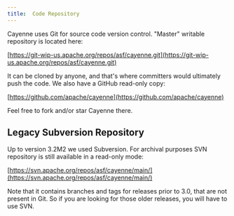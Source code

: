 ```yaml
---
title:  Code Repository
---
```


Cayenne uses Git for source code version control. "Master" writable repository is located here:

[https://git-wip-us.apache.org/repos/asf/cayenne.git](https://git-wip-us.apache.org/repos/asf/cayenne.git)

It can be cloned by anyone, and that's where committers would ultimately push the code. We also have a GitHub read-only copy:

[https://github.com/apache/cayenne](https://github.com/apache/cayenne) 

Feel free to fork and/or star Cayenne there.


## Legacy Subversion Repository

Up to version 3.2M2 we used Subversion. For archival purposes SVN repository is still available 
in a read-only mode:

[https://svn.apache.org/repos/asf/cayenne/main/](https://svn.apache.org/repos/asf/cayenne/main/)

Note that it contains branches and tags for releases prior to 3.0, that are not present in Git. So if you are looking for those older releases, you will have to use SVN.